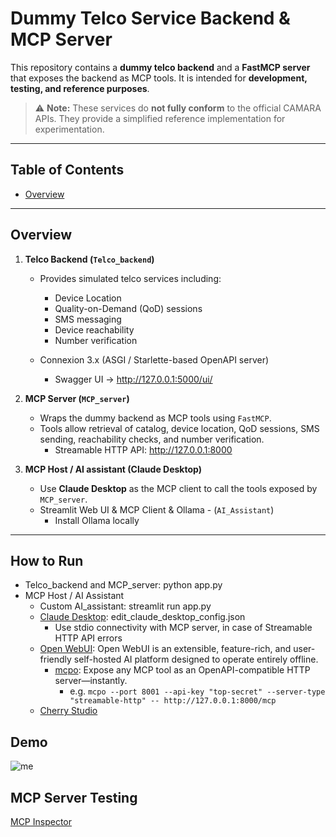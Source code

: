 # Dummy Telco Service Backend & MCP Server

This repository contains a **dummy telco backend** and a **FastMCP server** that exposes the backend as MCP tools. It is intended for **development, testing, and reference purposes**.  

> ⚠️ **Note:** These services do **not fully conform** to the official CAMARA APIs. They provide a simplified reference implementation for experimentation.

---

## Table of Contents

- [Overview](#overview)

---

## Overview

1. **Telco Backend (`Telco_backend`)**  
   - Provides simulated telco services including:
     - Device Location
     - Quality-on-Demand (QoD) sessions
     - SMS messaging
     - Device reachability
     - Number verification
   
   - Connexion 3.x (ASGI / Starlette-based OpenAPI server)
     -  Swagger UI → http://127.0.0.1:5000/ui/

2. **MCP Server (`MCP_server`)**  
   - Wraps the dummy backend as MCP tools using `FastMCP`.
   - Tools allow retrieval of catalog, device location, QoD sessions, SMS sending, reachability checks, and number verification.
      - Streamable HTTP API: http://127.0.0.1:8000
     
3. **MCP Host / AI assistant (Claude Desktop)**  
   - Use **Claude Desktop** as the MCP client to call the tools exposed by `MCP_server`.
   - Streamlit Web UI & MCP Client & Ollama - (`AI_Assistant`)
     - Install Ollama locally 
---
## How to Run
   - Telco_backend and MCP_server: python app.py
   - MCP Host / AI Assistant
     - Custom AI_assistant: streamlit run app.py
     - [Claude Desktop](https://claude.ai/download): edit_claude_desktop_config.json
       - Use stdio connectivity with MCP server, in case of Streamable HTTP API errors 
     -  [Open WebUI](https://openwebui.com/): Open WebUI is an extensible, feature-rich, and user-friendly self-hosted AI platform designed to operate entirely offline.
        - [mcpo](https://github.com/open-webui/mcpo): Expose any MCP tool as an OpenAPI-compatible HTTP server—instantly.
          - e.g. `mcpo --port 8001 --api-key "top-secret" --server-type "streamable-http" -- http://127.0.0.1:8000/mcp`
     -  [Cherry Studio](https://www.cherry-ai.com/)



## Demo

![me](https://github.com/KostasChar/MCP_test_telco/blob/main/camara_demo_test.gif)

## MCP Server Testing 
[MCP Inspector](https://modelcontextprotocol.io/legacy/tools/inspector)

